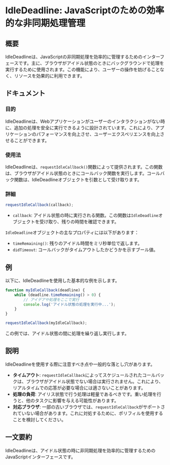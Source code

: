 <!--
Meta Description: # IdleDeadline: JavaScriptのための効率的な非同期処理管理 ## 概要 IdleDeadlineは、JavaScriptの非同期処理を効率的に管理するためのインターフェースです。主に、ブラウザがアイドル状態のときにバックグラウンドで処理を実行するために使用されます。この機能に...
Meta Keywords: requestidlecallback, idledeadlineは, idledeadline, これにより, この関数は
-->

# IdleDeadline: JavaScriptのための効率的な非同期処理管理

## 概要
IdleDeadlineは、JavaScriptの非同期処理を効率的に管理するためのインターフェースです。主に、ブラウザがアイドル状態のときにバックグラウンドで処理を実行するために使用されます。この機能により、ユーザーの操作を妨げることなく、リソースを効果的に利用できます。

## ドキュメント
### 目的
IdleDeadlineは、Webアプリケーションがユーザーのインタラクションがない時に、追加の処理を安全に実行できるように設計されています。これにより、アプリケーションのパフォーマンスを向上させ、ユーザーエクスペリエンスを向上させることができます。

### 使用法
IdleDeadlineは、`requestIdleCallback()`関数によって提供されます。この関数は、ブラウザがアイドル状態のときにコールバック関数を実行します。コールバック関数は、IdleDeadlineオブジェクトを引数として受け取ります。

### 詳細
```javascript
requestIdleCallback(callback);
```

- `callback`: アイドル状態の時に実行される関数。この関数は`IdleDeadline`オブジェクトを受け取り、残りの時間を確認できます。

`IdleDeadline`オブジェクトの主なプロパティには以下があります：

- `timeRemaining()`: 残りのアイドル時間をミリ秒単位で返します。
- `didTimeout`: コールバックがタイムアウトしたかどうかを示すブール値。

## 例
以下に、IdleDeadlineを使用した基本的な例を示します。

```javascript
function myIdleCallback(deadline) {
    while (deadline.timeRemaining() > 0) {
        // アイデアや処理をここで実行
        console.log('アイドル状態の処理を実行中...');
    }
}

requestIdleCallback(myIdleCallback);
```

この例では、アイドル状態の間に処理を繰り返し実行します。

## 説明
IdleDeadlineを使用する際に注意すべき点や一般的な落とし穴があります。

- **タイムアウト**: `requestIdleCallback`によってスケジュールされたコールバックは、ブラウザがアイドル状態でない場合は実行されません。これにより、リアルタイムでの応答が必要な場合には適さないことがあります。
- **処理の負荷**: アイリス状態で行う処理は軽量であるべきです。重い処理を行うと、他のタスクに影響を与える可能性があります。
- **対応ブラウザ**: 一部の古いブラウザでは、`requestIdleCallback`がサポートされていない場合があります。これに対処するために、ポリフィルを使用することを検討してください。

## 一文要約
IdleDeadlineは、アイドル状態の時に非同期処理を効率的に管理するためのJavaScriptインターフェースです。